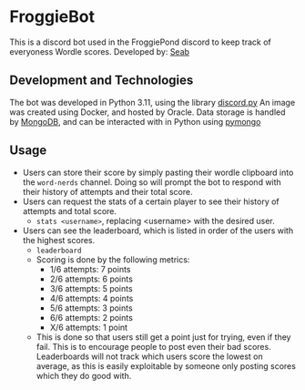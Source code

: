 # FroggieBot
This is a discord bot used in the FroggiePond discord to keep track of everyoness Wordle scores.
Developed by: [Seab](https://github.com/doestoasttoasttoast)

## Development and Technologies
The bot was developed in Python 3.11, using the library [discord.py](https://discordpy.readthedocs.io/en/stable/index.html)
An image was created using Docker, and hosted by Oracle.
Data storage is handled by [MongoDB](cloud.mongodb.com), and can be interacted with in Python using [pymongo](https://pymongo.readthedocs.io/en/stable/)

## Usage
- Users can store their score by simply pasting their wordle clipboard into the `word-nerds` channel. Doing so will prompt the bot to respond with their history of attempts and their total score.
- Users can request the stats of a certain player to see their history of attempts and total score.
     - `stats <username>`, replacing \<username\> with the desired user.
- Users can see the leaderboard, which is listed in order of the users with the highest scores.
     - `leaderboard`
     - Scoring is done by the following metrics:
          - 1/6 attempts: 7 points
          - 2/6 attempts: 6 points
          - 3/6 attempts: 5 points
          - 4/6 attempts: 4 points
          - 5/6 attempts: 3 points
          - 6/6 attempts: 2 points
          - X/6 attempts: 1 point
     - This is done so that users still get a point just for trying, even if they fail. This is to encourage people to post even their bad scores. Leaderboards will not track which users score the lowest on average, as this is easily exploitable by someone only posting scores which they do good with.
